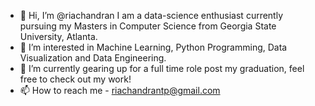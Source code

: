 - 👋 Hi, I’m @riachandran I am a data-science enthusiast currently pursuing my Masters in Computer Science from Georgia State University, Atlanta. 
- 👀 I’m interested in Machine Learning, Python Programming, Data Visualization and Data Engineering.
- 🌱 I’m currently gearing up for a full time role post my graduation, feel free to check out my work!
- 📫 How to reach me - riachandrantp@gmail.com

<!---
riachandran/riachandran is a ✨ special ✨ repository because its `README.md` (this file) appears on your GitHub profile.
You can click the Preview link to take a look at your changes.
--->
